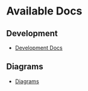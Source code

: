 # Available Docs  

## Development  

- [Development Docs](development/intro.md)  

## Diagrams  

- [Diagrams](diagrams/intro.md)  
